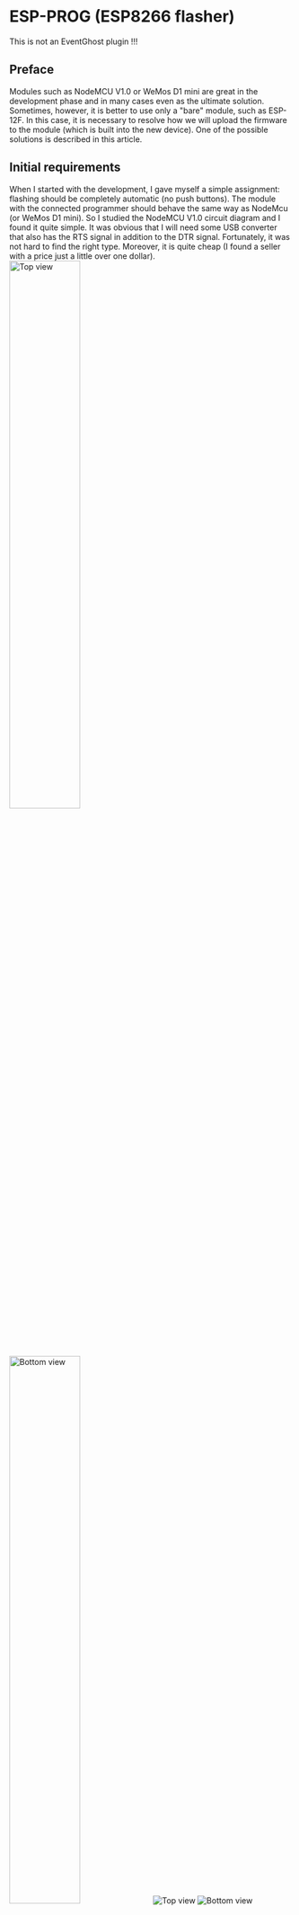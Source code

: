 # ESP-PROG  (ESP8266 flasher)
This is not an EventGhost plugin !!!

## Preface
Modules such as NodeMCU V1.0 or WeMos D1 mini are great in the development phase and in many cases even as the ultimate solution. Sometimes, however, it is better to use only a "bare" module, such as ESP-12F.
In this case, it is necessary to resolve how we will upload the firmware to the module (which is built into the new device). One of the possible solutions is described in this article.

## Initial requirements
When I started with the development, I gave myself a simple assignment: flashing should be completely automatic (no push buttons). The module with the connected programmer should behave the same way as NodeMcu (or WeMos D1 mini).
So I studied the NodeMCU V1.0 circuit diagram and I found it quite simple. It was obvious that I will need some USB converter that also has the RTS signal in addition to the DTR signal. Fortunately, it was not hard to find the right type. Moreover, it is quite cheap (I found a seller with a price just a little over one dollar).
<img src="https://github.com/Pako2/EventGhostPlugins/raw/master/ESP-PROG/Images/CP2102-top.jpg" alt="Top view" width="50%" height="50%">
<img src="https://github.com/Pako2/EventGhostPlugins/raw/master/ESP-PROG/Images/CP2102-bottom.jpg" alt="Bottom view" width="50%" height="50%">
![Top view](https://github.com/Pako2/EventGhostPlugins/raw/master/ESP-PROG/Images/CP2102-top.jpg)
![Bottom view](https://github.com/Pako2/EventGhostPlugins/raw/master/ESP-PROG/Images/CP2102-bottom.jpg)
